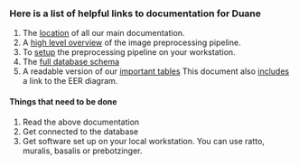 ### Here is a list of helpful links to documentation for Duane
1. The [location](https://github.com/ActiveBrainAtlas2/preprocessing-pipeline/tree/master/docs)
of all our main documentation.
1. A [high level overview](https://github.com/ActiveBrainAtlas2/preprocessing-pipeline/blob/master/README.md)
of the image preprocessing pipeline.
1. To [setup](https://github.com/ActiveBrainAtlas2/preprocessing-pipeline/blob/master/docs/programmer/SETUP.md)
the preprocessing pipeline on your workstation.
1. The [full database schema](https://github.com/ActiveBrainAtlas2/preprocessing-pipeline/blob/master/docs/programmer/schema.sql)
1. A readable version of our [important tables](https://github.com/ActiveBrainAtlas2/preprocessing-pipeline/blob/master/docs/programmer/Database.tables.md)
This document also [includes](https://github.com/ActiveBrainAtlas2/preprocessing-pipeline/blob/master/docs/programmer/database.erd.png)
 a link to the EER diagram.
#### Things that need to be done
1. Read the above documentation
1. Get connected to the database
1. Get software set up on your local workstation. You can use ratto, muralis, basalis or prebotzinger.